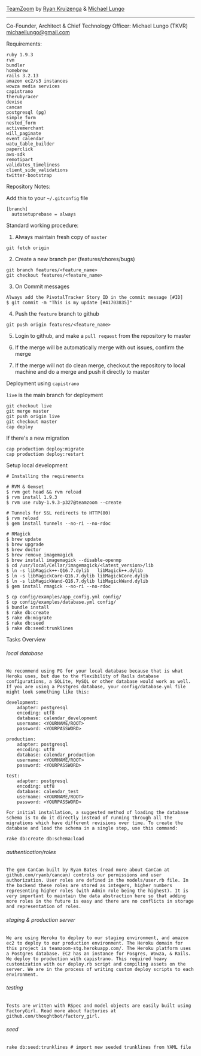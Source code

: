 [TeamZoom](http://www.teamzoom.com)
by [Ryan Kruizenga](http://linkedin.com/in/kruizenga) & [Michael Lungo](http://linkedin.com/in/michaellungo.com)

----
Co-Founder, Architect & Chief Technology Officer: Michael Lungo (TKVR) <michaellungo@gmail.com>

Requirements:

    ruby 1.9.3
    rvm
	bundler
	homebrew
    rails 3.2.13
	amazon ec2/s3 instances
	wowza media services
	capistrano
	therubyracer
    devise
    cancan
    postgresql (pg)
    simple_form
	nested_form
	activemerchant
	will_paginate
	event_calendar
	watu_table_builder
	paperclick
	aws-sdk
	remotipart
	validates_timeliness
	client_side_validations
    twitter-bootstrap


Repository Notes:

  Add this to your `~/.gitconfig` file

    [branch]
      autosetuprebase = always


  Standard working procedure:

  1. Always maintain fresh copy of `master`

    git fetch origin


  2. Create a new branch per (features/chores/bugs)

    git branch features/<feature_name>
    git checkout features/<feature_name>

  3. On Commit messages

    Always add the PivotalTracker Story ID in the commit message [#ID]
    $ git commit -m "This is my update [#41703835]"

  4. Push the `feature` branch to github

    git push origin features/<feature_name>

  5. Login to github, and make a `pull request` from the repository to
     master

  6. If the merge will be automatically merge with out issues, confirm
     the merge

  7. If the merge will not do clean merge, checkout the repository to
     local machine and do a merge and push it directly to master


Deployment using `capistrano`

  `live` is the main branch for deployment

    git checkout live
    git merge master
    git push origin live
    git checkout master
    cap deploy

  If there's a new migration

    cap production deploy:migrate
    cap production deploy:restart

Setup local development

    # Installing the requirements
	
	# RVM & Gemset
	$ rvm get head && rvm reload
	$ rvm install 1.9.3
	$ rvm use ruby-1.9.3-p327@teamzoom --create

    # Tunnels for SSL redirects to HTTP(80)
    $ rvm reload
    $ gem install tunnels --no-ri --no-rdoc

    # RMagick
	$ brew update
	$ brew upgrade
	$ brew doctor
    $ brew remove imagemagick
    $ brew install imagemagick --disable-openmp
    $ cd /usr/local/Cellar/imagemagick/<latest_version>/lib
    $ ln -s libMagick++-Q16.7.dylib   libMagick++.dylib
    $ ln -s libMagickCore-Q16.7.dylib libMagickCore.dylib
    $ ln -s libMagickWand-Q16.7.dylib libMagickWand.dylib
    $ gem install rmagick --no-ri --no-rdoc

    $ cp config/examples/app_config.yml config/
    $ cp config/examples/database.yml config/
    $ bundle install
    $ rake db:create
    $ rake db:migrate
    $ rake db:seed
    $ rake db:seed:trunklines    

    
Tasks Overview 

###### local database

 	We recommend using PG for your local database because that is what Heroku uses, but due to the flexibility of Rails database configurations, a SQLite, MySQL or other database would work as well. If you are using a Postgres database, your config/database.yml file might look something like this:

	development:
	    adapter: postgresql
	    encoding: utf8
	    database: calendar_development
	    username: <YOURNAME/ROOT>
	    password: <YOURPASSWORD>

	production:
	    adapter: postgresql
	    encoding: utf8
	    database: calendar_production
	    username: <YOURNAME/ROOT>
	    password: <YOURPASSWORD>

	test:
	    adapter: postgresql
	    encoding: utf8
	    database: calendar_test
	    username: <YOURNAME/ROOT> 
	    password: <YOURPASSWORD>

 	For initial installation, a suggested method of loading the database schema is to do it directly instead of running through all the migrations which have different revisions over time. To create the database and load the schema in a single step, use this command:

	rake db:create db:schema:load
	
###### authentication/roles

 	The gem CanCan built by Ryan Bates (read more about CanCan at github.com/ryanb/cancan) controls our permissions and user authorization. User roles are defined in the models/user.rb file. In the backend these roles are stored as integers, higher numbers representing higher roles (with Admin role being the highest). It is very important to maintain the data abstraction here so that adding more roles in the future is easy and there are no conflicts in storage and representation of roles.
	
###### staging & production server

 	We are using Heroku to deploy to our staging environment, and amazon ec2 to deploy to our production environment. The Heroku domain for this project is teamzoom-stg.herokuapp.com/. The Heroku platform uses a Postgres database. EC2 has an instance for Posgres, Wowza, & Rails. We deploy to production with capistrano. This required heavy customization with our deploy.rb script and compiling assets on the server. We are in the process of writing custom deploy scripts to each environment.
	
###### testing

 	Tests are written with RSpec and model objects are easily built using FactoryGirl. Read more about factories at github.com/thoughtbot/factory_girl.

###### seed

	rake db:seed:trunklines # import new seeded trunklines from YAML file
